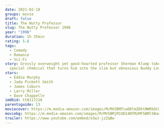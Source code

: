 ```yaml
---
date: 2021-02-18
groups: movie
draft: false
title: The Nutty Professor
slug: The Nutty Professor 1996
year: "1996"
duration: 1h 35min
rating: 5.6
tags:
  - Comedy
  - Romance
  - Sci-Fi
story: Grossly overweight yet good-hearted professor Sherman Klump takes a
  special chemical that turns him into the slim but obnoxious Buddy Love.
stars:
  - Eddie Murphy
  - Jada Pinkett Smith
  - James Coburn
  - Larry Miller
  - Dave Chappelle
imdbid: tt0117218
parentsguide: 13
moviecover: https://m.media-amazon.com/images/M/MV5BMTcwODlmZDktNWRkOC00NTFlLTkyMjQtYWUxMzZkNDE4MGVmXkEyXkFqcGdeQXVyNTIzOTk5ODM@._V1_FMjpg_UX800_.jpg
moviebg: https://m.media-amazon.com/images/M/MV5BMjM1ODI4NTMzMF5BMl5BanBnXkFtZTgwOTM1OTIwMjE@._V1_FMjpg_UX1280_.jpg
trailer: https://www.youtube.com/embed/o3wJ-jzZqBw
---
```

